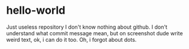# hello-world
Just useless repository
I don't know nothing about github.
I don't understand what commit message mean, but on screenshot dude write weird text, ok, i can do it too.
Oh, i forgot about dots.
